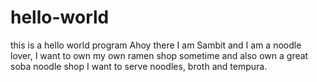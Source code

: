 # hello-world
this is a hello world program
Ahoy there I am Sambit and I am a noodle lover, I want to own my own ramen shop sometime and also own a great soba noodle shop
I want to serve noodles, broth and tempura.
